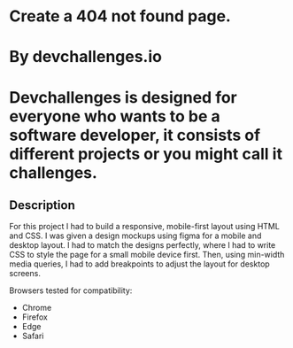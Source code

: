 # Create a 404 not found page.

# By devchallenges.io
# Devchallenges is designed for everyone who wants to be a software developer, it consists of different projects or you might call it challenges.

## **Description**

For this project I had to build a responsive, mobile-first layout using HTML and CSS. I was given a design mockups using figma for a mobile and desktop layout. I had to match the designs perfectly, where I had to write CSS to style the page for a small mobile device first. Then, using min-width media queries, I had to add breakpoints to adjust the layout for desktop screens.

Browsers tested for compatibility:

* Chrome
* Firefox
* Edge
* Safari
